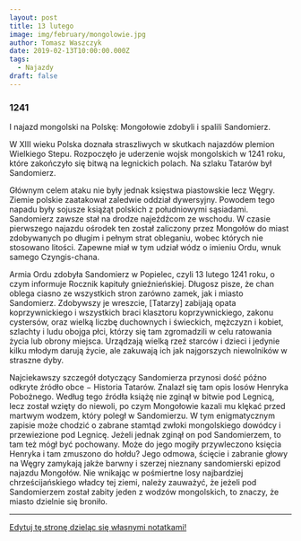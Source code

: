 ```yaml
---
layout: post
title: 13 lutego
image: img/february/mongolowie.jpg
author: Tomasz Waszczyk
date: 2019-02-13T10:00:00.000Z
tags:
  - Najazdy
draft: false
---
```


### 1241

I najazd mongolski na Polskę: Mongołowie zdobyli i spalili Sandomierz.

W XIII wieku Polska doznała straszliwych w skutkach najazdów plemion Wielkiego Stepu. Rozpoczęło je uderzenie wojsk mongolskich w 1241 roku, które zakończyło się bitwą na legnickich polach. Na szlaku Tatarów był Sandomierz.

Głównym celem ataku nie były jednak księstwa piastowskie lecz Węgry. Ziemie polskie zaatakował zaledwie oddział dywersyjny. Powodem tego napadu były sojusze książąt polskich z południowymi sąsiadami. Sandomierz zawsze stał na drodze najeźdźcom ze wschodu. W czasie pierwszego najazdu ośrodek ten został zaliczony przez Mongołów do miast zdobywanych po długim i pełnym strat obleganiu, wobec których nie stosowano litości. Zapewne miał w tym udział wódz o imieniu Ordu, wnuk samego Czyngis-chana.

Armia Ordu zdobyła Sandomierz w Popielec, czyli 13 lutego 1241 roku, o czym informuje Rocznik kapituły gnieźnieńskiej. Długosz pisze, że chan oblega ciasno ze wszystkich stron zarówno zamek, jak i miasto Sandomierz. Zdobywszy je wreszcie, [Tatarzy] zabijają opata koprzywnickiego i wszystkich braci klasztoru koprzywnickiego, zakonu cystersów, oraz wielką liczbę duchownych i świeckich, mężczyzn i kobiet, szlachty i ludu obojga płci, którzy się tam zgromadzili w celu ratowania życia lub obrony miejsca. Urządzają wielką rzeź starców i dzieci i jedynie kilku młodym darują życie, ale zakuwają ich jak najgorszych niewolników w straszne dyby.

Najciekawszy szczegół dotyczący Sandomierza przynosi dość późno odkryte źródło obce − Historia Tatarów. Znalazł się tam opis losów Henryka Pobożnego. Według tego źródła książę nie zginął w bitwie pod Legnicą, lecz został wzięty do niewoli, po czym Mongołowie kazali mu klękać przed martwym wodzem, który poległ w Sandomierzu. W tym enigmatycznym zapisie może chodzić o zabrane stamtąd zwłoki mongolskiego dowódcy i przewiezione pod Legnicę. Jeżeli jednak zginął on pod Sandomierzem, to tam też mógł być pochowany. Może do jego mogiły przywleczono księcia Henryka i tam zmuszono do hołdu? Jego odmowa, ścięcie i zabranie głowy na Węgry zamykają jakże barwny i szerzej nieznany sandomierski epizod najazdu Mongołów. Nie wnikając w pośmiertne losy najbardziej chrześcijańskiego władcy tej ziemi, należy zauważyć, że jeżeli pod Sandomierzem został zabity jeden z wodzów mongolskich, to znaczy, że miasto dzielnie się broniło.

---

<a href="https://github.com/TomaszWaszczyk/historia.waszczyk.com/edit/master/src/content/february-13.md" target="_blank">Edytuj tę stronę dzieląc się własnymi notatkami!</a>
